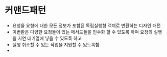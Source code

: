 # 커맨드패턴
 
-  요청을 요청에 대한 모든 정보가 포함된 독립실행형 객체로 변환하는 디자인 패턴
- 이변환은 다양한 요청들이 있는 메서드들을 인수화 할 수 있도록 하며 요청의 실행을 지연 대기열에 넣을 수 있도록 하고 
- 실행 취소할 수 있는 작업을 지원할 수 있도록함
- 